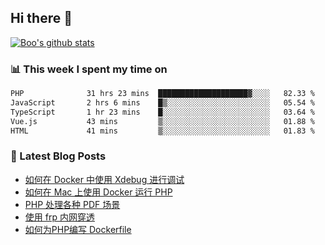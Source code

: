 ## Hi there 👋

[![Boo's github stats](https://github-readme-stats.vercel.app/api?username=0xAiKang)](https://github.com/anuraghazra/github-readme-stats)

<!-- [![Most Used Langs](https://github-readme-stats.vercel.app/api/top-langs/?username=0xAiKang)](https://github.com/anuraghazra/github-readme-stats) -->

### 📊 This week I spent my time on
<!--START_SECTION:waka-->

```txt
PHP              31 hrs 23 mins  ████████████████████▓░░░░   82.33 %
JavaScript       2 hrs 6 mins    █▒░░░░░░░░░░░░░░░░░░░░░░░   05.54 %
TypeScript       1 hr 23 mins    █░░░░░░░░░░░░░░░░░░░░░░░░   03.64 %
Vue.js           43 mins         ▒░░░░░░░░░░░░░░░░░░░░░░░░   01.88 %
HTML             41 mins         ▒░░░░░░░░░░░░░░░░░░░░░░░░   01.83 %
```

<!--END_SECTION:waka-->

### 📕 Latest Blog Posts
<!-- BLOG-POST-LIST:START -->
- [如何在 Docker 中使用 Xdebug 进行调试](https://www.0x2beace.com/how-to-debug-with-xdebug-in-docker/)
- [如何在 Mac 上使用 Docker 运行 PHP](https://www.0x2beace.com/how-to-run-php-with-docker-on-mac/)
- [PHP 处理各种 PDF 场景](https://www.0x2beace.com/php-handles-various-pdf-scenarios/)
- [使用 frp 内网穿透](https://www.0x2beace.com/use-the-frp-intranet-to-penetrate/)
- [如何为PHP编写 Dockerfile](https://www.0x2beace.com/how-to-write-dockerfile-for-php/)
<!-- BLOG-POST-LIST:END -->

